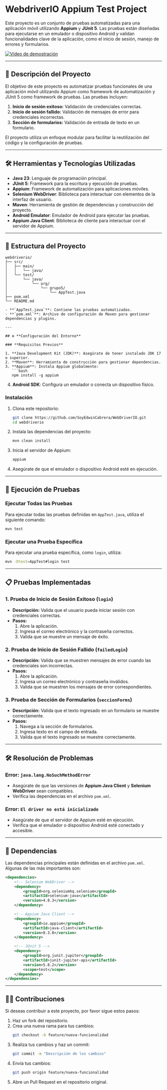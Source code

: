 # WebdriverIO Appium Test Project

Este proyecto es un conjunto de pruebas automatizadas para una aplicación móvil utilizando **Appium** y **JUnit 5**. Las pruebas están diseñadas para ejecutarse en un emulador o dispositivo Android y validan funcionalidades clave de la aplicación, como el inicio de sesión, manejo de errores y formularios.

[![Video de demostración](WebDriverIO/assets/WebDriverIO.gif)](WebDriverIO/assets/WebDriverIO.gif)

---

## 🚀 **Descripción del Proyecto**

El objetivo de este proyecto es automatizar pruebas funcionales de una aplicación móvil utilizando Appium como framework de automatización y JUnit 5 como framework de pruebas. Las pruebas incluyen:

1. **Inicio de sesión exitoso:** Validación de credenciales correctas.
2. **Inicio de sesión fallido:** Validación de mensajes de error para credenciales incorrectas.
3. **Sección de formularios:** Validación de entrada de texto en un formulario.

El proyecto utiliza un enfoque modular para facilitar la reutilización del código y la configuración de pruebas.

---

## 🛠️ **Herramientas y Tecnologías Utilizadas**

- **Java 23**: Lenguaje de programación principal.
- **JUnit 5**: Framework para la escritura y ejecución de pruebas.
- **Appium**: Framework de automatización para aplicaciones móviles.
- **Selenium WebDriver**: Biblioteca para interactuar con elementos de la interfaz de usuario.
- **Maven**: Herramienta de gestión de dependencias y construcción del proyecto.
- **Android Emulator**: Emulador de Android para ejecutar las pruebas.
- **Appium Java Client**: Biblioteca de cliente para interactuar con el servidor de Appium.

---

## 📂 **Estructura del Proyecto**

```
webdriverio/
├── src/
│   ├── main/
│   │   └── java/
│   └── test/
│       └── java/
│           └── org/
│               └── grupo5/
│                   └── AppTest.java
├── pom.xml
└── README.md

- **`AppTest.java`**: Contiene las pruebas automatizadas.
- **`pom.xml`**: Archivo de configuración de Maven para gestionar dependencias y plugins.

---

## ⚙️ **Configuración del Entorno**

### **Requisitos Previos**

1. **Java Development Kit (JDK)**: Asegúrate de tener instalado JDK 17 o superior.
2. **Maven**: Herramienta de construcción para gestionar dependencias.
3. **Appium**: Instala Appium globalmente:
   ```bash
   npm install -g appium
   ```
4. **Android SDK**: Configura un emulador o conecta un dispositivo físico.

### **Instalación**

1. Clona este repositorio:
   ```bash
   git clone https://github.com/SoyEdwinCabrera/WebDriverIO.git
   cd webdriverio
   ```

2. Instala las dependencias del proyecto:
   ```bash
   mvn clean install
   ```

3. Inicia el servidor de Appium:
   ```bash
   appium
   ```

4. Asegúrate de que el emulador o dispositivo Android esté en ejecución.

---

## 🧪 **Ejecución de Pruebas**

### **Ejecutar Todas las Pruebas**

Para ejecutar todas las pruebas definidas en `AppTest.java`, utiliza el siguiente comando:

```bash
mvn test
```

### **Ejecutar una Prueba Específica**

Para ejecutar una prueba específica, como `login`, utiliza:

```bash
mvn -Dtest=AppTest#login test
```

---

## 📋 **Pruebas Implementadas**

### **1. Prueba de Inicio de Sesión Exitoso (`login`)**
- **Descripción:** Valida que el usuario pueda iniciar sesión con credenciales correctas.
- **Pasos:**
  1. Abre la aplicación.
  2. Ingresa el correo electrónico y la contraseña correctos.
  3. Valida que se muestre un mensaje de éxito.

### **2. Prueba de Inicio de Sesión Fallido (`failedLogin`)**
- **Descripción:** Valida que se muestren mensajes de error cuando las credenciales son incorrectas.
- **Pasos:**
  1. Abre la aplicación.
  2. Ingresa un correo electrónico y contraseña inválidos.
  3. Valida que se muestren los mensajes de error correspondientes.

### **3. Prueba de Sección de Formularios (`seccionForms`)**
- **Descripción:** Valida que el texto ingresado en un formulario se muestre correctamente.
- **Pasos:**
  1. Navega a la sección de formularios.
  2. Ingresa texto en el campo de entrada.
  3. Valida que el texto ingresado se muestre correctamente.

---

## 🛠️ **Resolución de Problemas**

### **Error: `java.lang.NoSuchMethodError`**
- Asegúrate de que las versiones de **Appium Java Client** y **Selenium WebDriver** sean compatibles.
- Verifica las dependencias en el archivo `pom.xml`.

### **Error: `El driver no está inicializado`**
- Asegúrate de que el servidor de Appium esté en ejecución.
- Verifica que el emulador o dispositivo Android esté conectado y accesible.

---

## 📜 **Dependencias**

Las dependencias principales están definidas en el archivo `pom.xml`. Algunas de las más importantes son:

```xml
<dependencies>
    <!-- Selenium WebDriver -->
    <dependency>
        <groupId>org.seleniumhq.selenium</groupId>
        <artifactId>selenium-java</artifactId>
        <version>4.8.3</version>
    </dependency>

    <!-- Appium Java Client -->
    <dependency>
        <groupId>io.appium</groupId>
        <artifactId>java-client</artifactId>
        <version>8.3.0</version>
    </dependency>

    <!-- JUnit 5 -->
    <dependency>
        <groupId>org.junit.jupiter</groupId>
        <artifactId>junit-jupiter-api</artifactId>
        <version>5.8.2</version>
        <scope>test</scope>
    </dependency>
</dependencies>
```

---

## 👨‍💻 **Contribuciones**

Si deseas contribuir a este proyecto, por favor sigue estos pasos:

1. Haz un fork del repositorio.
2. Crea una nueva rama para tus cambios:
   ```bash
   git checkout -b feature/nueva-funcionalidad
   ```
3. Realiza tus cambios y haz un commit:
   ```bash
   git commit -m "Descripción de los cambios"
   ```
4. Envía tus cambios:
   ```bash
   git push origin feature/nueva-funcionalidad
   ```
5. Abre un Pull Request en el repositorio original.
